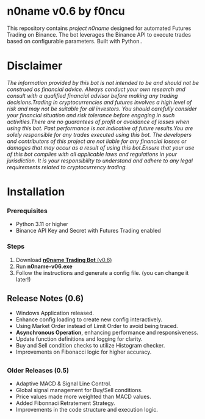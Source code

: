 
# n0name v0.6 by f0ncu
This repository contains *project n0name* designed for automated Futures Trading on Binance. The bot leverages the Binance API to execute trades based on configurable parameters. Built with Python..

# Disclaimer

*The information provided by this bot is not intended to be and should not be construed as financial advice. Always conduct your own research and consult with a qualified financial advisor before making any trading decisions.Trading in cryptocurrencies and futures involves a high level of risk and may not be suitable for all investors. You should carefully consider your financial situation and risk tolerance before engaging in such activities.There are no guarantees of profit or avoidance of losses when using this bot. Past performance is not indicative of future results.You are solely responsible for any trades executed using this bot. The developers and contributors of this project are not liable for any financial losses or damages that may occur as a result of using this bot.Ensure that your use of this bot complies with all applicable laws and regulations in your jurisdiction. It is your responsibility to understand and adhere to any legal requirements related to cryptocurrency trading.*
#
# Installation
### Prerequisites
- Python 3.11 or higher
- Binance API Key and Secret with Futures Trading enabled

### Steps
1. Download [**n0name Trading Bot** (v0.6)](https://github.com/firatoncu/noname/releases/download/n0name-v06/n0name-v06.exe)
2. Run **n0name-v06.exe** 
3. Follow the instructions and generate a config file. (you can change it later!)  

## Release Notes (0.6)
- Windows Application released.
- Enhance config loading to create new config interactively.
- Using Market Order instead of Limit Order to avoid being traced.
- **Asynchronous Operation**, enhancing performance and responsiveness.
- Update function definitions and logging for clarity.
- Buy and Sell condition checks to utilize Histogram checker.
- Improvements on Fibonacci logic for higher accuracy.
##
### Older Releases (0.5)
- Adaptive MACD & Signal Line Control.
- Global signal management for Buy/Sell conditions.
- Price values made more weighted than MACD values.
- Added Fibonnaci Retratement Strategy.
- Improvements in the code structure and execution logic.
